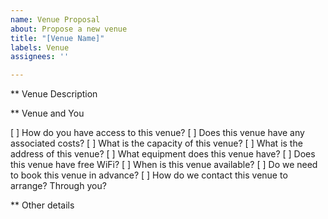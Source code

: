 ```yaml
---
name: Venue Proposal
about: Propose a new venue
title: "[Venue Name]"
labels: Venue
assignees: ''

---
```


** Venue Description

** Venue and You

[ ] How do you have access to this venue?
[ ] Does this venue have any associated costs?
[ ] What is the capacity of this venue?
[ ] What is the address of this venue?
[ ] What equipment does this venue have?
[ ] Does this venue have free WiFi?
[ ] When is this venue available?
[ ] Do we need to book this venue in advance?
[ ] How do we contact this venue to arrange? Through you?

** Other details

